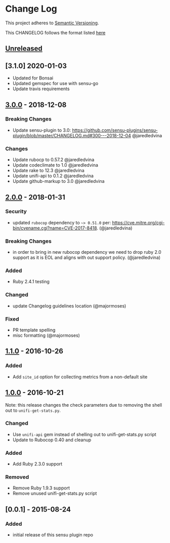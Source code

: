 # Change Log
This project adheres to [Semantic Versioning](http://semver.org/).

This CHANGELOG follows the format listed [here](https://github.com/sensu-plugins/community/blob/master/HOW_WE_CHANGELOG.md)

## [Unreleased]

## [3.1.0] 2020-01-03

- Updated for Bonsai 
- Updated gemspec for use with sensu-go
- Update travis requirements

## [3.0.0] - 2018-12-08
### Breaking Changes
- Update sensu-plugin to 3.0: https://github.com/sensu-plugins/sensu-plugin/blob/master/CHANGELOG.md#300---2018-12-04 @jaredledvina

### Changes
- Update rubocp to 0.57.2 @jaredledvina
- Update codeclimate to 1.0 @jaredledvina
- Update rake to 12.3 @jaredledvina
- Update unifi-api to 0.1.2 @jaredledvina
- Update github-markup to 3.0 @jaredledvina


## [2.0.0] - 2018-01-31
### Security
- updated `rubocop` dependency to `~> 0.51.0` per: https://cve.mitre.org/cgi-bin/cvename.cgi?name=CVE-2017-8418. (@jaredledvina)

### Breaking Changes
- in order to bring in new rubocop dependency we need to drop ruby 2.0 support as it is EOL and aligns with out support policy. (@jaredledvina)

### Added
- Ruby 2.4.1 testing

### Changed
- update Changelog guidelines location (@majormoses)

### Fixed
- PR template spelling
- misc formatting (@majormoses)

## [1.1.0] - 2016-10-26
### Added
- Add `site_id` option for collecting metrics from a non-default site

## [1.0.0] - 2016-10-21

Note: this release changes the check parameters due to removing the shell out to `unifi-get-stats.py`.

### Changed
- Use `unifi-api` gem instead of shelling out to unifi-get-stats.py script
- Update to Rubocop 0.40 and cleanup

### Added
- Add Ruby 2.3.0 support

### Removed
- Remove Ruby 1.9.3 support
- Remove unused unifi-get-stats.py script

## [0.0.1] - 2015-08-24
### Added
- initial release of this sensu plugin repo

[Unreleased]: https://github.com/sensu-plugins/sensu-plugins-ubiquiti/compare/3.0.0...HEAD
[3.0.0]: https://github.com/sensu-plugins/sensu-plugins-ubiquiti/compare/2.0.0...3.0.0
[2.0.0]: https://github.com/sensu-plugins/sensu-plugins-ubiquiti/compare/1.1.0...2.0.0
[1.1.0]: https://github.com/sensu-plugins/sensu-plugins-ubiquiti/compare/1.0.0...1.1.0
[1.0.0]: https://github.com/sensu-plugins/sensu-plugins-ubiquiti/compare/0.0.1...1.0.0
